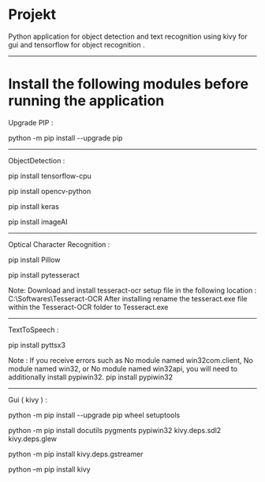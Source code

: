 # Projekt

Python application for object detection and text recognition using kivy for gui and tensorflow for object recognition .

----------------------------------------

# Install the following modules before running the application 

Upgrade PIP :

python -m pip install --upgrade pip

----------------------------------------

ObjectDetection :

pip install tensorflow-cpu

pip install opencv-python

pip install keras

pip install imageAI

----------------------------------------

Optical Character Recognition :

pip install Pillow

pip install pytesseract

Note:   Download and install tesseract-ocr setup file in the following location :
	C:\Softwares\Tesseract-OCR
	After installing rename the tesseract.exe file within the Tesseract-OCR folder to Tesseract.exe

----------------------------------------

TextToSpeech :

pip install pyttsx3

Note :  If you receive errors such as No module named win32com.client, No module named win32, or No
	module named win32api, you will need to additionally install pypiwin32.
	pip install pypiwin32

----------------------------------------

Gui ( kivy ) :

python -m pip install --upgrade pip wheel setuptools

python -m pip install docutils pygments pypiwin32 kivy.deps.sdl2 kivy.deps.glew

python -m pip install kivy.deps.gstreamer

python –m pip install kivy
